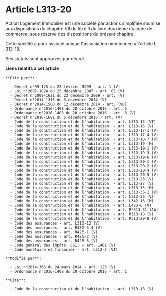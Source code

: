 # Article L313-20

Action Logement Immobilier est une société par actions simplifiée soumise aux dispositions du chapitre VII du titre II du
livre deuxième du code de commerce, sous réserve des dispositions du présent chapitre. 

Cette société a pour associé unique l'association mentionnée à l'article L. 313-18. 

Ses statuts sont approuvés par décret.

**Liens relatifs à cet article**

	**Cité par**:

	  - Décret n°99-125 du 22 février 1999 - art. 1 (V)
	  - Loi n°2007-1824 du 25 décembre 2007 - art. 85 (V)
	  - Décret n°2009-1621 du 23 décembre 2009 - art. (V)
	  - Décret n°2014-1316 du 3 novembre 2014 (V)
	  - Décret n°2014-1500 du 12 décembre 2014 - art. (VD)
	  - Ordonnance n°2016-1408 du 20 octobre 2016 - art. 5
	  - Ordonnance n°2016-1408 du 20 octobre 2016 - art. 6 (V)
	  - Décret n°2016-1681 du 5 décembre 2016 - art. (V)
	  - Code de la construction et de l'habitation. - art. L313-13 (VT)
	  - Code de la construction et de l'habitation. - art. L313-16 (V)
	  - Code de la construction et de l'habitation. - art. L313-17-1 (V)
	  - Code de la construction et de l'habitation. - art. L313-17-4 (V)
	  - Code de la construction et de l'habitation. - art. L313-18-7 (V)
	  - Code de la construction et de l'habitation. - art. L313-19 (M)
	  - Code de la construction et de l'habitation. - art. L313-19-1 (V)
	  - Code de la construction et de l'habitation. - art. L313-19-3 (V)
	  - Code de la construction et de l'habitation. - art. L313-19-6 (V)
	  - Code de la construction et de l'habitation. - art. L313-20-1 (V)
	  - Code de la construction et de l'habitation. - art. L313-20-2 (V)
	  - Code de la construction et de l'habitation. - art. L313-20-4 (V)
	  - Code de la construction et de l'habitation. - art. L313-20-5 (V)
	  - Code de la construction et de l'habitation. - art. L313-23 (V)
	  - Code de la construction et de l'habitation. - art. L313-27 (V)
	  - Code de la construction et de l'habitation. - art. L313-33 (M)
	  - Code de la construction et de l'habitation. - art. L313-35-1 (V)
	  - Code de la construction et de l'habitation. - art. L313-36 (V)
	  - Code de la construction et de l'habitation. - art. L342-16 (M)
	  - Code de la construction et de l'habitation. - art. L423-6 (V)
	  - Code de la construction et de l'habitation. - art. R*313-31 (Ab)
	  - Code de la construction et de l'habitation. - art. R313-18 (V)
	  - Code de la construction et de l'habitation. - art. R313-29-8 (V)
	  - Code des assurances - art. L310-12 (V)
	  - Code des assurances - art. R332-3-4 (V)
	  - Code des assurances - art. R426-1 (V)
	  - Code des assurances - art. R426-2 (V)
	  - Code des assurances - art. R426-5 (V)
	  - Code général des impôts, CGI. - art. 1461 (V)
	  - Code monétaire et financier - art. L612-2 (VT)

	**Modifié par**:

	  - Loi n°2014-366 du 24 mars 2014 - art. 123 (V)
	  - Ordonnance n°2016-1408 du 20 octobre 2016 - art. 1

	**Cite**:

	  - Code de la construction et de l'habitation. - art. L313-18 (V)
